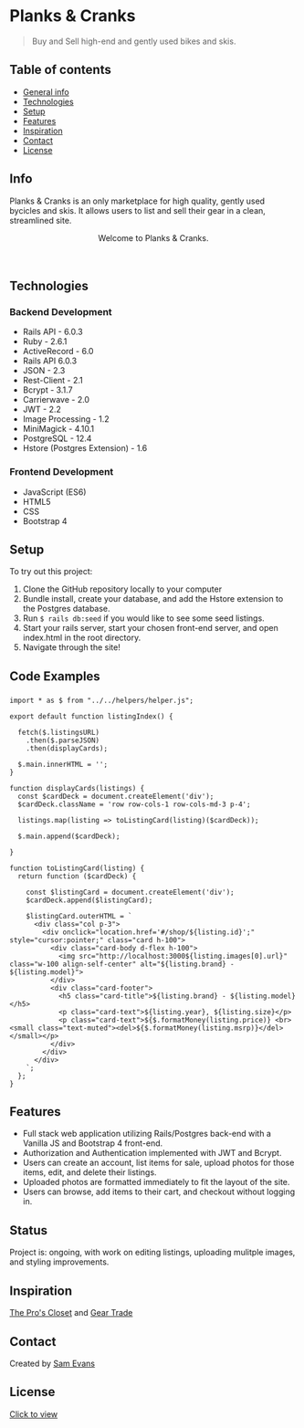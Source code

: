 # Planks & Cranks
> Buy and Sell high-end and gently used bikes and skis.

## Table of contents
* [General info](#general-info)
* [Technologies](#technologies)
* [Setup](#setup)
* [Features](#features)
* [Inspiration](#inspiration)
* [Contact](#contact)
* [License](#license)

## Info
Planks & Cranks is an only marketplace for high quality, gently used bycicles and skis.  It allows users to list and sell their gear in a clean, streamlined site.

<div align="center">Welcome to Planks & Cranks. </div>
<br/>
<div align="center">
<kbd>
<img src="">
</kbd>
</div>

<br/>
<div align="center">
<kbd>
<img src="">
</kbd>
</div>

## Technologies
### Backend Development 
* Rails API - 6.0.3
* Ruby - 2.6.1
* ActiveRecord - 6.0
* Rails API 6.0.3
* JSON - 2.3
* Rest-Client - 2.1
* Bcrypt - 3.1.7
* Carrierwave - 2.0
* JWT - 2.2
* Image Processing - 1.2
* MiniMagick - 4.10.1
* PostgreSQL - 12.4
* Hstore (Postgres Extension) - 1.6

### Frontend Development 
* JavaScript (ES6)
* HTML5
* CSS
* Bootstrap 4

## Setup
To try out this project: 
1. Clone the GitHub repository locally to your computer
1. Bundle install, create your database, and add the Hstore extension to the Postgres database.
1. Run `$ rails db:seed` if you would like to see some seed listings.
1. Start your rails server, start your chosen front-end server, and open index.html in the root directory.
1. Navigate through the site!

## Code Examples
### 
```
import * as $ from "../../helpers/helper.js";

export default function listingIndex() {
  
  fetch($.listingsURL)
    .then($.parseJSON)
    .then(displayCards);
  
  $.main.innerHTML = '';
}

function displayCards(listings) {
  const $cardDeck = document.createElement('div');
  $cardDeck.className = 'row row-cols-1 row-cols-md-3 p-4';

  listings.map(listing => toListingCard(listing)($cardDeck));

  $.main.append($cardDeck);  

}

function toListingCard(listing) {
  return function ($cardDeck) {
  
    const $listingCard = document.createElement('div');
    $cardDeck.append($listingCard);
  
    $listingCard.outerHTML = `
      <div class="col p-3">
        <div onclick="location.href='#/shop/${listing.id}';" style="cursor:pointer;" class="card h-100">
          <div class="card-body d-flex h-100">
            <img src="http://localhost:3000${listing.images[0].url}" class="w-100 align-self-center" alt="${listing.brand} - ${listing.model}">
          </div>  
          <div class="card-footer">
            <h5 class="card-title">${listing.brand} - ${listing.model}</h5>
            <p class="card-text">${listing.year}, ${listing.size}</p>
            <p class="card-text">${$.formatMoney(listing.price)} <br> <small class="text-muted"><del>${$.formatMoney(listing.msrp)}</del></small></p>
          </div>
        </div>
      </div>
    `;
  };
}
```


## Features
* Full stack web application utilizing Rails/Postgres back-end with a Vanilla JS and Bootstrap 4 front-end.
* Authorization and Authentication implemented with JWT and Bcrypt.
* Users can create an account, list items for sale, upload photos for those items, edit, and delete their listings.
* Uploaded photos are formatted immediately to fit the layout of the site.
* Users can browse, add items to their cart, and checkout without logging in.

## Status
Project is: ongoing, with work on editing listings, uploading mulitple images, and styling improvements.

## Inspiration
[The Pro's Closet](https://www.theproscloset.com) and [Gear Trade](https://www.geartrade.com)

## Contact
Created by [Sam Evans](https://www.linkedin.com/in/evansst/)

## License
[Click to view](https://github.com/evansst/Planks-and-Cranks/blob/master/LICENSE.md)